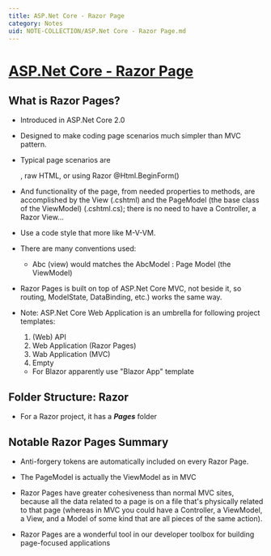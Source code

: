 ```yaml
---
title: ASP.Net Core - Razor Page 
category: Notes
uid: NOTE-COLLECTION/ASP.Net Core - Razor Page.md
---
```

# [ASP.Net Core - Razor Page](https://github.com/dotnet/AspNetCore.Docs.git "Microsoft Example Source")

What is Razor Pages?
----

- Introduced in ASP.Net Core 2.0

- Designed to make coding page scenarios much simpler than MVC pattern.

- Typical page scenarios are <form>, raw HTML, or using Razor @Html.BeginForm()

- And functionality of the page, from needed properties to methods, are accomplished by the View (.cshtml) and the PageModel (the base class of the ViewModel) (.cshtml.cs); there is no need to have a Controller, a Razor View...

- Use a code style that more like M-V-VM.

- There are many conventions used:

    + Abc (view) would matches the AbcModel : Page Model (the ViewModel)

- Razor Pages is built on top of ASP.Net Core MVC, not beside it, so routing, ModelState, DataBinding, etc.) works the same way.

- Note: ASP.Net Core Web Application is an umbrella for following project templates:

    1) (Web) API
    2) Web Application (Razor Pages)
    3) Wab Application (MVC)
    4) Empty 

    + For Blazor apparently use "Blazor App" template

Folder Structure: Razor 
----

- For a Razor project, it has a _**Pages**_ folder

Notable Razor Pages Summary
----

- Anti-forgery tokens are automatically included on every Razor Page.

- The PageModel is actually the ViewModel as in MVC

- Razor Pages have greater cohesiveness than normal MVC sites, because all the data related to a page is on a file that's physically related to that page (whereas in MVC you could have a Controller, a ViewModel, a View, and a Model of some kind that are all pieces of the same action).

- Razor Pages are a wonderful tool in our developer toolbox for building page-focused applications
